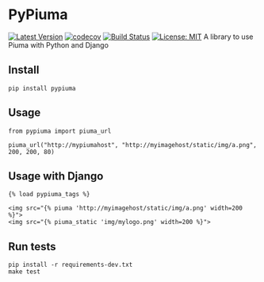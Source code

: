# PyPiuma

[![Latest Version](https://img.shields.io/pypi/v/pypiuma.svg)](https://pypi.python.org/pypi/pypiuma/)
[![codecov](https://codecov.io/gh/piumaio/django-pypiuma/branch/master/graph/badge.svg)](https://codecov.io/gh/piumaio/django-pypiuma)
[![Build Status](https://travis-ci.org/piumaio/django-pypiuma.svg?branch=master)](https://travis-ci.org/piumaio/django-pypiuma)
[![License: MIT](https://img.shields.io/badge/License-MIT-blue.svg)](https://github.com/piumaio/pypiuma/blob/master/LICENSE)
A library to use Piuma with Python and Django

## Install

    pip install pypiuma

## Usage

    from pypiuma import piuma_url

    piuma_url("http://mypiumahost", "http://myimagehost/static/img/a.png", 200, 200, 80)

## Usage with Django

    {% load pypiuma_tags %}

    <img src="{% piuma 'http://myimagehost/static/img/a.png' width=200 %}">
    <img src="{% piuma_static 'img/mylogo.png' width=200 %}">

## Run tests

    pip install -r requirements-dev.txt
    make test
